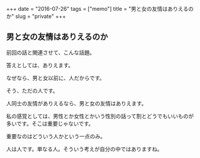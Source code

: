 +++
date = "2016-07-26"
tags =  ["memo"]
title = "男と女の友情はありえるのか"
slug = "private"
+++

## 男と女の友情はありえるのか	  

前回の話と関連させて、こんな話題。

答えとしては、ありえます。

なぜなら、男と女以前に、人だからです。

そう、ただの人です。

人同士の友情がありえるなら、男と女の友情はありえます。

私の感覚としては、男性とか女性とかいう性別の話って割とどうでもいいものが多いです。そこは重要じゃないです。

重要なのはどういう人かという一点のみ。

人は人です。単なる人。そういう考えが自分の中ではありますね。
	  

